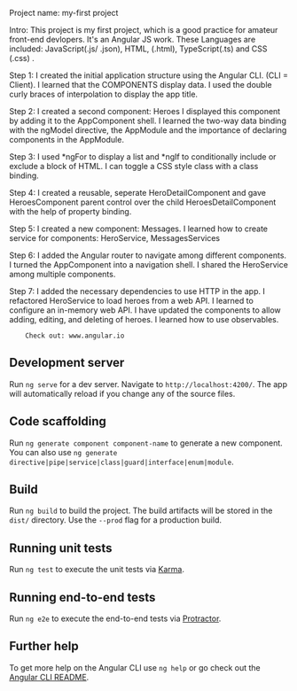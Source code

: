 Project name: my-first project

Intro: This project is my first project, which is a good practice for amateur front-end devlopers. It's  an Angular JS work. These Languages are included: JavaScript(.js/ .json), HTML, (.html), TypeScript(.ts) and CSS (.css) .


Step 1: I created the initial application structure using the Angular CLI. (CLI = Client). 
		I learned that the COMPONENTS display data.
		I used the double curly braces of interpolation to display the app title.


Step 2: I created a second component: Heroes
		I displayed this component by adding it to the AppComponent shell.
		I learned the two-way data binding with the ngModel directive, the AppModule and the importance of declaring components in the AppModule.

Step 3: I used *ngFor to display a list and *ngIf to conditionally include or exclude a block of HTML.
		I can toggle a CSS style class with a class binding.



Step 4: I created a reusable, seperate HeroDetailComponent and gave HeroesComponent parent control over the child 			HeroesDetailComponent with the help of property binding. 


Step 5: I created a new component: Messages.
		I learned how to create service for components: HeroService, MessagesServices


Step 6: I added the Angular router to navigate among different components.
		I turned the AppComponent into a navigation shell.
		I shared the HeroService among multiple components.


Step 7: I added the necessary dependencies to use HTTP in the app.
		I refactored HeroService to load heroes from a web API.
		I learned to configure an in-memory web API.
		I have updated the components to allow adding, editing, and deleting of heroes.
		I learned how to use observables.

		Check out: www.angular.io
## Development server

Run `ng serve` for a dev server. Navigate to `http://localhost:4200/`. The app will automatically reload if you change any of the source files.

## Code scaffolding

Run `ng generate component component-name` to generate a new component. You can also use `ng generate directive|pipe|service|class|guard|interface|enum|module`.

## Build

Run `ng build` to build the project. The build artifacts will be stored in the `dist/` directory. Use the `--prod` flag for a production build.

## Running unit tests

Run `ng test` to execute the unit tests via [Karma](https://karma-runner.github.io).

## Running end-to-end tests

Run `ng e2e` to execute the end-to-end tests via [Protractor](http://www.protractortest.org/).

## Further help

To get more help on the Angular CLI use `ng help` or go check out the [Angular CLI README](https://github.com/angular/angular-cli/blob/master/README.md).
